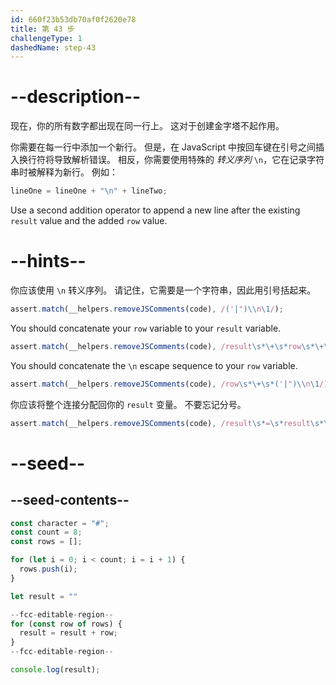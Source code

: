 ```yaml
---
id: 660f23b53db70af0f2620e78
title: 第 43 步
challengeType: 1
dashedName: step-43
---
```


# --description--

现在，你的所有数字都出现在同一行上。 这对于创建金字塔不起作用。

你需要在每一行中添加一个新行。 但是，在 JavaScript 中按回车键在引号之间插入换行符将导致解析错误。 相反，你需要使用特殊的 <dfn>转义序列</dfn> `\n`，它在记录字符串时被解释为新行。 例如：

```js
lineOne = lineOne + "\n" + lineTwo;
```

Use a second addition operator to append a new line after the existing `result` value and the added `row` value.

# --hints--

你应该使用 `\n` 转义序列。 请记住，它需要是一个字符串，因此用引号括起来。

```js
assert.match(__helpers.removeJSComments(code), /('|")\\n\1/);
```

You should concatenate your `row` variable to your `result` variable.

```js
assert.match(__helpers.removeJSComments(code), /result\s*\+\s*row\s*\+\s*('|")\\n\1/);
```

You should concatenate the `\n` escape sequence to your `row` variable.

```js
assert.match(__helpers.removeJSComments(code), /row\s*\+\s*('|")\\n\1/);
```

你应该将整个连接分配回你的 `result` 变量。 不要忘记分号。

```js
assert.match(__helpers.removeJSComments(code), /result\s*=\s*result\s*\+\s*row\s*\+\s*('|")\\n\1;/);
```

# --seed--

## --seed-contents--

```js
const character = "#";
const count = 8;
const rows = [];

for (let i = 0; i < count; i = i + 1) {
  rows.push(i);
}

let result = ""

--fcc-editable-region--
for (const row of rows) {
  result = result + row;
}
--fcc-editable-region--

console.log(result);
```
